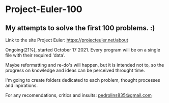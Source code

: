 # Project-Euler-100
## My attempts to solve the first 100 problems. :)

Link to the site Project Euler: https://projecteuler.net/about

Ongoing(21%), started October 17 2021.
Every program will be on a single file with their required 'data'.

Maybe reformatting and re-do's will happen, but it is intended not to, 
so the progress on knowledge and ideas can be perceived throught time.

I'm going to create folders dedicated to each problem,
thought processes and inpirations.

For any recomendations, critics and insults: pedrolins835@gmail.com
